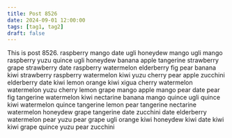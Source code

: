 ```yaml
---
title: Post 8526
date: 2024-09-01 12:00:00
tags: [tag1, tag2]
draft: false
---
```

This is post 8526.
raspberry
mango
date
ugli
honeydew
mango
ugli
mango
raspberry
yuzu
quince
ugli
honeydew
banana
apple
tangerine
strawberry
grape
strawberry
date
raspberry
watermelon
elderberry
fig
pear
banana
kiwi
strawberry
raspberry
watermelon
kiwi
yuzu
cherry
pear
apple
zucchini
elderberry
date
kiwi
lemon
orange
kiwi
xigua
cherry
watermelon
watermelon
yuzu
cherry
lemon
grape
mango
apple
mango
pear
date
pear
fig
tangerine
watermelon
kiwi
nectarine
banana
mango
quince
ugli
quince
kiwi
watermelon
quince
tangerine
lemon
pear
tangerine
nectarine
watermelon
honeydew
grape
tangerine
date
zucchini
date
elderberry
watermelon
pear
yuzu
pear
grape
ugli
orange
kiwi
honeydew
kiwi
date
kiwi
kiwi
grape
quince
yuzu
pear
zucchini
